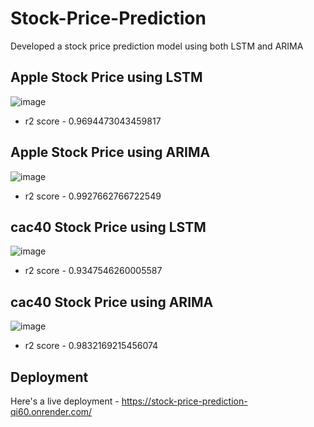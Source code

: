 # Stock-Price-Prediction

Developed a stock price prediction model using both LSTM and ARIMA

## Apple Stock Price using LSTM

![image](https://github.com/Amritha-07/Stock-Price-Prediction/assets/74042644/df40a53e-07a2-409d-b539-c18a5fc42b14)
- r2 score - 0.9694473043459817

## Apple Stock Price using ARIMA

![image](https://github.com/Amritha-07/Stock-Price-Prediction/assets/74042644/1eca6200-d3ee-44bd-99fa-bd4b56e6257b)
- r2 score - 0.9927662766722549

## cac40 Stock Price using LSTM

![image](https://github.com/Amritha-07/Stock-Price-Prediction/assets/74042644/9f58dc50-c8a1-4fd8-8fca-5e5ec5370b8a)
- r2 score - 0.9347546260005587

## cac40 Stock Price using ARIMA

![image](https://github.com/Amritha-07/Stock-Price-Prediction/assets/74042644/b9163961-8bc5-40d9-ae1e-3c7a146a4df4)
- r2 score - 0.9832169215456074

## Deployment

Here's a live deployment - https://stock-price-prediction-qi60.onrender.com/

